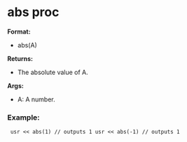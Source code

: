 # abs proc
**Format:**
+   abs(A)
<!-- -->
**Returns:**
+   The absolute value of A.
<!-- -->
**Args:**
+   A: A number.
### Example:

``` dm
 usr << abs(1) // outputs 1 usr << abs(-1) // outputs 1

```
